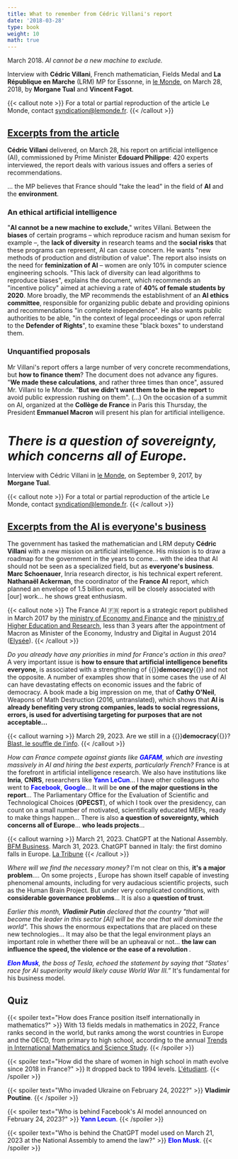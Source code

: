 ```yaml
---
title: What to remember from Cédric Villani's report
date: '2018-03-28'
type: book
weight: 10
math: true
---
```


March 2018. <i>AI cannot be a new machine to exclude.</i>

<!--more-->

Interview with <b>Cédric Villani</b>, French mathematician, Fields Medal and <b>La République en Marche</b> (LRM) MP for Essonne, in [le Monde](https://www.lemonde.fr/pixels/article/2018/03/28/intelligence-artificielle-ce-qu-il-faut-retenir-du-rapport-de-cedric-villani_5277697_4408996.html), on March 28, 2018, by <b>Morgane Tual</b> and <b>Vincent Fagot</b>.

{{< callout note >}}
For a total or partial reproduction of the article Le Monde, contact [syndication@lemonde.fr](mailto:syndication@lemonde.fr).
{{< /callout >}}

## [Excerpts from the article](https://www.lemonde.fr/pixels/article/2018/03/28/intelligence-artificielle-ce-qu-il-faut-retenir-du-rapport-de-cedric-villani_5277697_4408996.html)

<b>Cédric Villani</b> delivered, on March 28, his report on artificial intelligence (AI), commissioned by Prime Minister <b>Edouard Philippe</b>: 420 experts interviewed, the report deals with various issues and offers a series of recommendations.

... the MP believes that France should "take the lead" in the field of <b>AI</b> and the <b>environment</b>.

### An ethical artificial intelligence
"<b>AI cannot be a new machine to exclude</b>," writes Villani. Between the <b>biases</b> of certain programs – which reproduce racism and human sexism for example –, the <b>lack of diversity</b> in research teams and the <b>social risks</b> that these programs can represent, AI can cause concern. He wants "new methods of production and distribution of value". The report also insists on the need for <b>feminization of AI</b> – women are only 10% in computer science engineering schools. "This lack of diversity can lead algorithms to reproduce biases", explains the document, which recommends an "incentive policy" aimed at achieving a rate of <b>40% of female students by 2020</b>. More broadly, the MP recommends the establishment of an <b>AI ethics committee</b>, responsible for organizing public debate and providing opinions and recommendations "in complete independence". He also wants public authorities to be able, "in the context of legal proceedings or upon referral to the <b>Defender of Rights</b>", to examine these "black boxes" to understand them.

### Unquantified proposals
Mr Villani's report offers a large number of very concrete recommendations, but <b>how to finance them</b>? The document does not advance any figures. "<b>We made these calculations</b>, and rather three times than once", assured Mr. Villani to le Monde. "<b>But we didn't want them to be in the report</b> to avoid public expression rushing on them". (...) On the occasion of a summit on AI, organized at the <b>Collège de France</b> in Paris this Thursday, the President <b>Emmanuel Macron</b> will present his plan for artificial intelligence.

# <i>There is a question of sovereignty, which concerns all of Europe.</i>

Interview with Cédric Villani in [le Monde](https://www.lemonde.fr/pixels/article/2017/09/09/cedric-villani-l-intelligence-artificielle-est-l-affaire-de-tout-le-monde_5183163_4408996.html), on September 9, 2017, by <b>Morgane Tual</b>.

{{< callout note >}}
For a total or partial reproduction of the article Le Monde, contact [syndication@lemonde.fr](mailto:syndication@lemonde.fr).
{{< /callout >}}

## [Excerpts from the AI is everyone's business](https://www.lemonde.fr/pixels/article/2017/09/09/cedric-villani-l-intelligence-artificielle-est-l-affaire-de-tout-le-monde_5183163_4408996.html)

The government has tasked the mathematician and LRM deputy <b>Cédric Villani</b> with a new mission on artificial intelligence. His mission is to draw a roadmap for the government in the years to come... with the idea that AI should not be seen as a specialized field, but as <b>everyone's business</b>. <b>Marc Schoenauer</b>, Inria research director, is his technical expert referent. <b>Nathanaël Ackerman</b>, the coordinator of the <b>France AI</b> report, which planned an envelope of 1.5 billion euros, will be closely associated with [our] work... he shows great enthusiasm.

{{< callout note >}}
The France AI 🇫🇷 report is a strategic report published in March 2017 by the [ministry of Economy and Finance](https://www.economie.gouv.fr/files/files/PDF/2017/Conclusions_Groupes_Travail_France_IA.pdf) and the [ministry of Higher Education and Research](https://www.enseignementsup-recherche.gouv.fr/fr/rapport-strategie-france-ia-pour-le-developpement-des-technologies-d-intelligence-artificielle-47691), less than 3 years after the appointment of Macron as Minister of the Economy, Industry and Digital in August 2014 ([Elysée](https://www.elysee.fr/emmanuel-macron)).
{{< /callout >}}

<i>Do you already have any priorities in mind for France's action in this area?</i> A very important issue is <b>how to ensure that artificial intelligence benefits everyone</b>, is associated with a strengthening of {{<hl>}}<b>democracy</b>{{</hl>}} and not the opposite. A number of examples show that in some cases the use of AI can have devastating effects on economic issues and the fabric of democracy. A book made a big impression on me, that of <b>Cathy O'Neil</b>, Weapons of Math Destruction (2016, untranslated), which shows that <b>AI is already benefiting very strong companies, leads to social regressions, errors, is used for advertising targeting for purposes that are not acceptable...</b>

{{< callout warning >}}
March 29, 2023. Are we still in a {{<hl>}}<b>democracy</b>{{</hl>}}? [Blast, le souffle de l'info](https://www.blast-info.fr/articles/2023/sommes-nous-toujours-en-democratie-AwJ1_TmlTM-ONwHybrhuqQ).
{{< /callout >}}

<i>How can France compete against giants like <b style="color:blue;">GAFAM</b>, which are investing massively in AI and hiring the best experts, particularly French?</i> France is at the forefront in artificial intelligence research. We also have institutions like <b>Inria</b>, <b>CNRS</b>, researchers like <b style="color:blue;">Yann LeCun</b>... I have other colleagues who went to <b style="color:blue;">Facebook</b>, <b style="color:blue;">Google</b>... It will be <b>one of the major questions in the report</b>... The Parliamentary Office for the Evaluation of Scientific and Technological Choices (<b>OPECST</b>), of which I took over the presidency, can count on a small number of motivated, scientifically educated MEPs, ready to make things happen... There is also <b>a question of sovereignty, which concerns all of Europe</b>... <b>who leads projects</b>...

{{< callout warning >}}
March 21, 2023. ChatGPT at the National Assembly. [BFM Business](https://www.bfmtv.com/tech/intelligence-artificielle/pour-la-premiere-fois-l-assemblee-nationale-va-debattre-d-un-amendement-redige-par-chat-gpt_AV-202303210310.html).
March 31, 2023. ChatGPT banned in Italy: the first domino falls in Europe. [La Tribune](https://www.latribune.fr/technos-medias/informatique/chatgpt-interdit-en-italie-le-premier-domino-tombe-en-europe-957429.html)
{{< /callout >}}

<i>Where will we find the necessary money?</i> I'm not clear on this, <b>it's a major problem</b>.... On some projects , Europe has shown itself capable of investing phenomenal amounts, including for very audacious scientific projects, such as the Human Brain Project. But under very complicated conditions, with <b>considerable governance problems</b>... It is also a <b>question of trust</b>.

<i>Earlier this month, <b>Vladimir Putin</b> declared that the country "that will become the leader in this sector [AI] will be the one that will dominate the world".</i> This shows the enormous expectations that are placed on these new technologies... It may also be that the legal environment plays an important role in whether there will be an upheaval or not... <b>the law can influence the speed, the violence or the ease of a revolution </b>.

<i><b style="color:blue;">Elon Musk</b>, the boss of Tesla, echoed the statement by saying that “States' race for AI superiority would likely cause World War III.”</i> It's fundamental for his business model.

## Quiz

{{< spoiler text="How does France position itself internationally in mathematics?" >}}
With 13 fields medals in mathematics in 2022, France ranks second in the world, but ranks among the worst countries in Europe and the OECD, from primary to high school, according to the annual [Trends in International Mathematics and Science Study](https://nces.ed.gov/timss/).
{{< /spoiler >}}

{{< spoiler text="How did the share of women in high school in math evolve since 2018 in France?" >}}
It dropped back to 1994 levels. [L'étudiant](https://www.letudiant.fr/lycee/infographies-comment-la-reforme-du-lycee-penalise-les-filles.html).
{{< /spoiler >}}

{{< spoiler text="Who invaded Ukraine on February 24, 2022?" >}}
<b>Vladimir Poutine</b>.
{{< /spoiler >}}

{{< spoiler text="Who is behind Facebook's AI model announced on February 24, 2023?" >}}
<b style="color:blue;">Yann Lecun</b>.
{{< /spoiler >}}

{{< spoiler text="Who is behind the ChatGPT model used on March 21, 2023 at the National Assembly to amend the law?" >}}
<b style="color:blue;">Elon Musk</b>.
{{< /spoiler >}}
